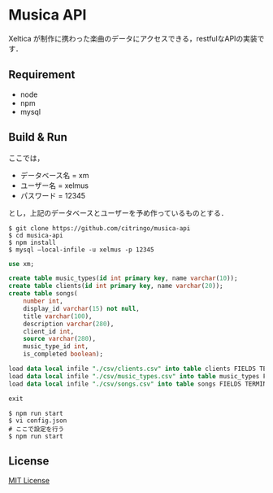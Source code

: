 # Musica API

Xeltica が制作に携わった楽曲のデータにアクセスできる，restfulなAPIの実装です．

## Requirement

- node
- npm
- mysql

## Build & Run

ここでは，

- データベース名 = xm
- ユーザー名 = xelmus
- パスワード = 12345

とし，上記のデータベースとユーザーを予め作っているものとする．

```shell
$ git clone https://github.com/citringo/musica-api
$ cd musica-api
$ npm install
$ mysql –local-infile -u xelmus -p 12345
```

```sql
use xm;

create table music_types(id int primary key, name varchar(10));
create table clients(id int primary key, name varchar(20));
create table songs(
	number int, 
	display_id varchar(15) not null, 
	title varchar(100),
	description varchar(280),
	client_id int,
	source varchar(280),
	music_type_id int,
	is_completed boolean);

load data local infile "./csv/clients.csv" into table clients FIELDS TERMINATED BY ',' ENCLOSED BY '"';
load data local infile "./csv/music_types.csv" into table music_types FIELDS TERMINATED BY ',' ENCLOSED BY '"';
load data local infile "./csv/songs.csv" into table songs FIELDS TERMINATED BY ',' ENCLOSED BY '"';

exit
```

```shell
$ npm run start
$ vi config.json
# ここで設定を行う
$ npm run start
```

## License

[MIT License](LICENSE)